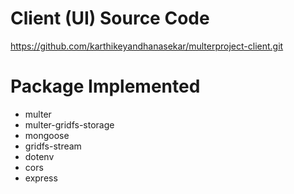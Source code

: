 # Client (UI) Source Code

https://github.com/karthikeyandhanasekar/multerproject-client.git

# Package Implemented

- multer
- multer-gridfs-storage
- mongoose
- gridfs-stream
- dotenv
- cors
- express
